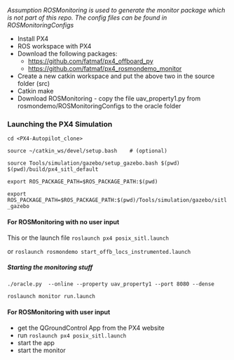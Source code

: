 *Assumption* _ROSMonitoring is used to generate the monitor package which is not part of this repo. The config files can be found in ROSMonitoringConfigs_
* Install PX4 
* ROS workspace with PX4
* Download the following packages:
  * https://github.com/fatmaf/px4_offboard_py
  * https://github.com/fatmaf/px4_rosmondemo_monitor
* Create a new catkin workspace and put the above two in the source folder (src)
* Catkin make 
* Download ROSMonitoring - copy the file uav_property1.py from rosmondemo/ROSMonitoringConfigs to the oracle folder 

### Launching the PX4 Simulation 

`cd <PX4-Autopilot_clone>`

`source ~/catkin_ws/devel/setup.bash    # (optional)`

`source Tools/simulation/gazebo/setup_gazebo.bash $(pwd) $(pwd)/build/px4_sitl_default`

`export ROS_PACKAGE_PATH=$ROS_PACKAGE_PATH:$(pwd)`

`export ROS_PACKAGE_PATH=$ROS_PACKAGE_PATH:$(pwd)/Tools/simulation/gazebo/sitl_gazebo`

#### For ROSMonitoring with no user input 
This or the launch file 
`roslaunch px4 posix_sitl.launch`

or `roslaunch rosmondemo start_offb_locs_instrumented.launch`



##### Starting the monitoring stuff 

``./oracle.py  --online --property uav_property1 --port 8080 --dense``


`` roslaunch monitor run.launch ``


#### For ROSMonitoring with user input 

* get the QGroundControl App from the PX4 website 
* run `roslaunch px4 posix_sitl.launch`
* start the app
* start the monitor 